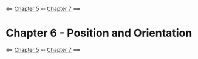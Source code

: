 <== [Chapter 5](./Chapter_05.md) -- [Chapter 7](./Chapter_07.md) ==>

# Chapter 6 - Position and Orientation
    
<== [Chapter 5](./Chapter_05.md) -- [Chapter 7](./Chapter_07.md) ==>